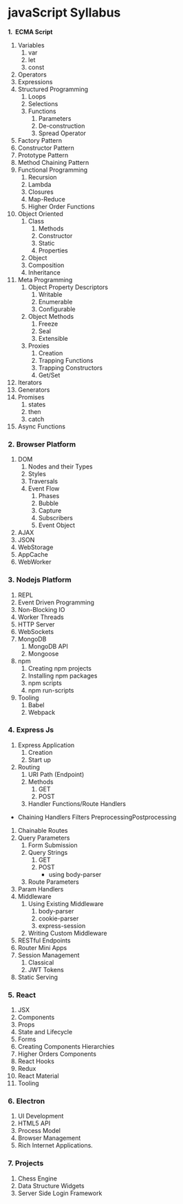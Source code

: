 # javaScript Syllabus


**1.  ECMA Script**

1. Variables
    1. var
    2. let
    3. const
2. Operators
3. Expressions
4. Structured Programming
    1. Loops
    2. Selections
    3. Functions
        1. Parameters
        2. De-construction
        3. Spread Operator
5. Factory Pattern
6. Constructor Pattern
7. Prototype Pattern
8. Method Chaining Pattern
9. Functional Programming
    1. Recursion
    2. Lambda
    3. Closures
    4. Map-Reduce
    5. Higher Order Functions
10. Object Oriented
    1. Class
        1. Methods 
        2. Constructor
        3. Static
        4. Properties
    2. Object
    3. Composition
    4. Inheritance
11. Meta Programming
    1. Object Property Descriptors
        1. Writable
        2. Enumerable
        3. Configurable
    2. Object Methods
        1. Freeze
        2. Seal
        3. Extensible
    3. Proxies
        1. Creation
        2. Trapping Functions
        3. Trapping Constructors
        4. Get/Set
12. Iterators 
13. Generators
14. Promises
    1. states
    2. then
    3. catch
15. Async Functions

### 2. Browser Platform

1. DOM
    1. Nodes and their Types
    2. Styles
    3. Traversals
    4. Event Flow
        1. Phases
        2. Bubble
        3. Capture
        4. Subscribers
        5. Event Object
2. AJAX
3. JSON
4. WebStorage
5. AppCache
6. WebWorker

### 3. Nodejs Platform

1. REPL
2. Event Driven Programming
3. Non-Blocking IO
4. Worker Threads
5. HTTP Server
6. WebSockets
7. MongoDB
    1. MongoDB API
    2. Mongoose
8. npm
    1. Creating npm projects
    2. Installing npm packages
    3. npm scripts 
    4. npm run-scripts 
9. Tooling
    1. Babel
    2. Webpack

### 4. Express Js

1. Express Application
    1. Creation
    2. Start up
2. Routing
    1. URI Path (Endpoint)
    2. Methods
        1. GET
        2. POST
    3. Handler Functions/Route Handlers
- Chaining Handlers Filters PreprocessingPostprocessing
1. Chainable Routes
2. Query Parameters
    1. Form Submission
    2. Query Strings
        1. GET
        2. POST
            - using body-parser
    3. Route Parameters
3. Param Handlers
4. Middleware
    1. Using Existing Middleware
        1. body-parser
        2. cookie-parser
        3. express-session
    2. Writing Custom Middleware
5. RESTful Endpoints
6. Router Mini Apps
7. Session Management
    1. Classical
    2. JWT Tokens
8. Static Serving

### 5. React

1. JSX
2. Components
3. Props
4. State and Lifecycle
5. Forms 
6. Creating Components Hierarchies
7. Higher Orders Components
8. React Hooks
9. Redux
10. React Material
11. Tooling

### 6. Electron

1. UI Development
2. HTML5 API
3. Process Model
4. Browser Management
5. Rich Internet Applications.

### 7. Projects

1. Chess Engine 
2. Data Structure Widgets
3. Server Side Login Framework

